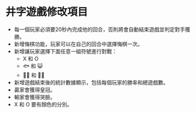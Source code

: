 # 井字遊戲修改項目

- 每一個玩家必須要20秒內完成他的回合，否則將會自動結束遊戲並判定對手獲勝。
- 新增悔棋功能，玩家可以在自己的回合中選擇悔棋一次。
- 新增讓玩家選擇下面任意一組符號進行對戰：
  - X 和 O
  - 🐟 和 😺
  - 🤷‍♀️ 和 🤷‍♂️
- 新增遊戲結束後的統計數據顯示，包括每個玩家的勝率和總遊戲數。
- 贏家會獲得皇冠。
- 輸家會獲得哭臉。
- X 和 O 要有顏色的分別。